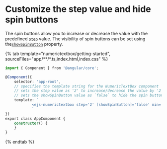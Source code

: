 # Customize the step value and hide spin buttons

The spin buttons allow you to increase or decrease the value with the predefined [`step`](../../api/numerictextbox#step)
value. The visibility of spin buttons can be set using the[`showSpinButton`](../../api/numerictextbox#showSpinButton) property.

{% tab template="numerictextbox/getting-started", sourceFiles="app/**/*.ts,index.html,index.css" %}

```typescript
import { Component } from '@angular/core';

@Component({
    selector: 'app-root',
    // specifies the template string for the NumericTextBox component
    // sets the step value as '2' to increase/decrease the value by '2'
    // sets the showSpinButton value as `false` to hide the spin buttons
    template: `
            <ejs-numerictextbox step='2' [showSpinButton]='false' min='10' max='100' value='16'></ejs-numerictextbox>
            `
})
export class AppComponent {
    constructor() {
    }
}
```

{% endtab %}